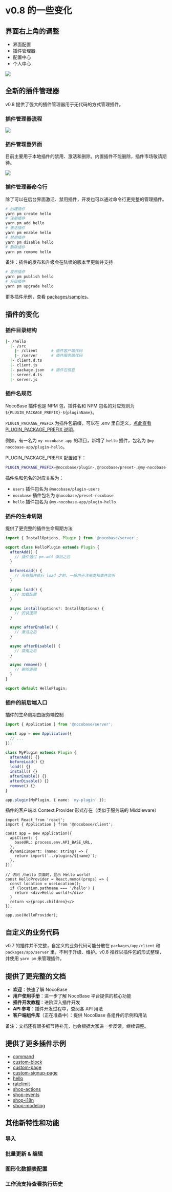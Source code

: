 # v0.8 的一些变化

## 界面右上角的调整

- 界面配置
- 插件管理器
- 配置中心
- 个人中心

<img src="./v08-changelog/topright.jpg" style="max-width: 500px;" />

## 全新的插件管理器

v0.8 提供了强大的插件管理器用于无代码的方式管理插件。

### 插件管理器流程

<img src="./v08-changelog/pm-flow.svg" style="max-width: 580px;"/>

### 插件管理器界面

目前主要用于本地插件的禁用、激活和删除。内置插件不能删除，插件市场敬请期待。

<img src="./v08-changelog/pm-ui.jpg" />

### 插件管理器命令行

除了可以在后台界面激活、禁用插件，开发也可以通过命令行更完整的管理插件。

```bash
# 创建插件
yarn pm create hello
# 注册插件
yarn pm add hello
# 激活插件
yarn pm enable hello
# 禁用插件
yarn pm disable hello
# 删除插件
yarn pm remove hello
```

备注：插件的发布和升级会在陆续的版本里更新并支持

```bash
# 发布插件
yarn pm publish hello
# 升级插件
yarn pm upgrade hello
```

更多插件示例，查看 [packages/samples](https://github.com/nocobase/nocobase/tree/main/packages/samples)。

## 插件的变化

### 插件目录结构

```bash
|- /hello
  |- /src
    |- /client      # 插件客户端代码
    |- /server      # 插件服务端代码
  |- client.d.ts
  |- client.js
  |- package.json   # 插件包信息
  |- server.d.ts
  |- server.js
```

### 插件名规范

NocoBase 插件也是 NPM 包，插件名和 NPM 包名的对应规则为 `${PLUGIN_PACKAGE_PREFIX}-${pluginName}`。

`PLUGIN_PACKAGE_PREFIX` 为插件包前缀，可以在 .env 里自定义，[点此查看 PLUGIN_PACKAGE_PREFIX 说明](/api/env#plugin_package_prefix)。

例如，有一名为 `my-nocobase-app` 的项目，新增了 `hello` 插件，包名为 `@my-nocobase-app/plugin-hello`。

PLUGIN_PACKAGE_PREFIX 配置如下：

```bash
PLUGIN_PACKAGE_PREFIX=@nocobase/plugin-,@nocobase/preset-,@my-nocobase-app/plugin-
```

插件名和包名的对应关系为：

- `users` 插件包名为 `@nocobase/plugin-users`
- `nocobase` 插件包名为 `@nocobase/preset-nocobase`
- `hello` 插件包名为 `@my-nocobase-app/plugin-hello`

### 插件的生命周期

提供了更完整的插件生命周期方法

```ts
import { InstallOptions, Plugin } from '@nocobase/server';

export class HelloPlugin extends Plugin {
  afterAdd() {
    // 插件通过 pm.add 添加之后
  }

  beforeLoad() {
    // 所有插件执行 load 之前，一般用于注册类和事件监听
  }

  async load() {
    // 加载配置
  }

  async install(options?: InstallOptions) {
    // 安装逻辑
  }

  async afterEnable() {
    // 激活之后
  }

  async afterDisable() {
    // 禁用之后
  }

  async remove() {
    // 删除逻辑
  }
}

export default HelloPlugin;
```

### 插件的前后端入口

插件的生命周期由服务端控制

```ts
import { Application } from '@nocobase/server';

const app = new Application({
  // ...
});

class MyPlugin extends Plugin {
  afterAdd() {}
  beforeLoad() {}
  load() {}
  install() {}
  afterEnable() {}
  afterDisable() {}
  remove() {}
}

app.plugin(MyPlugin, { name: 'my-plugin' });
```

插件的客户端以 Context.Provider 形式存在（类似于服务端的 Middleware）

```tsx | pure
import React from 'react';
import { Application } from '@nocobase/client';

const app = new Application({
  apiClient: {
    baseURL: process.env.API_BASE_URL,
  },
  dynamicImport: (name: string) => {
    return import(`../plugins/${name}`);
  },
});

// 访问 /hello 页面时，显示 Hello world!
const HelloProvider = React.memo((props) => {
  const location = useLocation();
  if (location.pathname === '/hello') {
    return <div>Hello world!</div>
  }
  return <>{props.children}</>
});

app.use(HelloProvider);
```

## 自定义的业务代码

v0.7 的插件并不完整，自定义的业务代码可能分散在 `packages/app/client` 和 `packages/app/server` 里，不利于升级、维护。v0.8 推荐以插件包的形式整理，并使用 `yarn pm` 来管理插件。

## 提供了更完整的文档

- **欢迎**：快速了解 NocoBase
- **用户使用手册**：进一步了解 NocoBase 平台提供的核心功能
- **插件开发教程**：进阶深入插件开发
- **API 参考**：插件开发过程中，查阅各 API 用法
- **客户端组件库**（正在准备中）：提供 NocoBase 各组件的示例和用法

备注：文档还有很多细节待补充，也会根据大家进一步反馈，继续调整。

## 提供了更多插件示例

- [command](https://github.com/nocobase/nocobase/tree/develop/packages/samples/command "command")
- [custom-block](https://github.com/nocobase/nocobase/tree/develop/packages/samples/custom-block "custom-block")
- [custom-page](https://github.com/nocobase/nocobase/tree/develop/packages/samples/custom-page "custom-page")
- [custom-signup-page](https://github.com/nocobase/nocobase/tree/develop/packages/samples/custom-signup-page "custom-signup-page")
- [hello](https://github.com/nocobase/nocobase/tree/develop/packages/samples/hello "hello")
- [ratelimit](https://github.com/nocobase/nocobase/tree/develop/packages/samples/ratelimit "ratelimit")
- [shop-actions](https://github.com/nocobase/nocobase/tree/develop/packages/samples/shop-actions "shop-actions")
- [shop-events](https://github.com/nocobase/nocobase/tree/develop/packages/samples/shop-events "shop-events")
- [shop-i18n](https://github.com/nocobase/nocobase/tree/develop/packages/samples/shop-i18n "shop-i18n")
- [shop-modeling](https://github.com/nocobase/nocobase/tree/develop/packages/samples/shop-modeling "shop-modeling")

## 其他新特性和功能

### 导入

### 批量更新 & 编辑

### 图形化数据表配置

### 工作流支持查看执行历史
